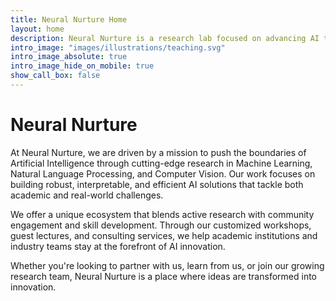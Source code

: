 ```yaml
---
title: Neural Nurture Home
layout: home
description: Neural Nurture is a research lab focused on advancing AI through cutting-edge research in Machine Learning, NLP, and Computer Vision. We combine academic excellence with practical applications to drive innovation in artificial intelligence.
intro_image: "images/illustrations/teaching.svg"
intro_image_absolute: true
intro_image_hide_on_mobile: true
show_call_box: false
---
```


# Neural Nurture

At Neural Nurture, we are driven by a mission to push the boundaries of Artificial Intelligence through cutting-edge research in Machine Learning, Natural Language Processing, and Computer Vision. Our work focuses on building robust, interpretable, and efficient AI solutions that tackle both academic and real-world challenges.

We offer a unique ecosystem that blends active research with community engagement and skill development. Through our customized workshops, guest lectures, and consulting services, we help academic institutions and industry teams stay at the forefront of AI innovation.

<!-- At Neural Nurture, we're also cultivating the next generation of AI researchers. Our lab regularly offers research internships for Bachelor's, Master's, and PhD students to work on impactful projects, collaborate with experienced mentors, and contribute to publications in top-tier conferences. -->

Whether you're looking to partner with us, learn from us, or join our growing research team, Neural Nurture is a place where ideas are transformed into innovation.